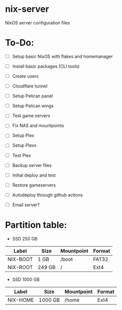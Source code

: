 # nix-server
NixOS server configuration files

# To-Do: 
- [ ] Setup basic NixOS with flakes and homemanager
- [ ] Install basic packages (CLI tools)
- [ ] Create users
- [ ] Cloudflare tunnel
- [ ] Setup Pelican panel
- [ ] Setup Pelican wings
- [ ] Test game servers 
- [ ] Fix NAS and mountpoints
- [ ] Setup Plex
- [ ] Setup Plexx
- [ ] Test Plex
- [ ] Backup server files 
- [ ] Initial deploy and test 
- [ ] Restore gameservers
- [ ] Autodeploy through github actions
- [ ] Email server? 


# Partition table: 

- SSD 250 GB

| Label    	| Size   	| Mountpoint 	| Format 	|
|----------	|--------	|------------	|--------	|
| NIX-BOOT 	| 1 GB   	| /boot      	| FAT32  	|
| NIX-ROOT 	| 249 GB 	| /          	| Ext4   	|

- SSD 1000 GB

| Label    	| Size    	| Mountpoint 	| Format 	|
|----------	|---------	|------------	|--------	|
| NIX-HOME 	| 1000 GB 	| /home      	| Ext4   	|

